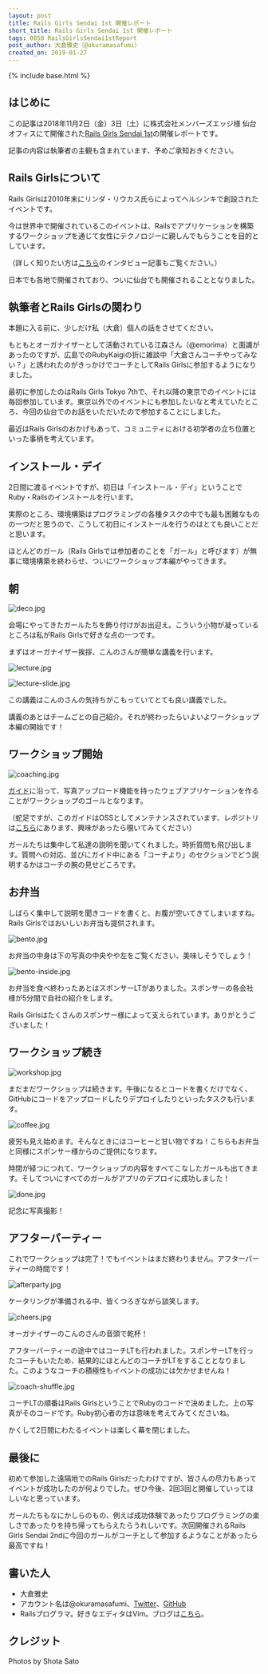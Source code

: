 ```yaml
---
layout: post
title: Rails Girls Sendai 1st 開催レポート
short_title: Rails Girls Sendai 1st 開催レポート
tags: 0058 RailsGirlsSendai1stReport
post_author: 大倉雅史（@okuramasafumi）
created_on: 2019-01-27
---
```

{% include base.html %}

## はじめに

この記事は2018年11月2日（金）3日（土）に株式会社メンバーズエッジ様 仙台オフィスにて開催された[Rails Girls Sendai 1st](http://railsgirls.com/sendai.html)の開催レポートです。

記事の内容は執筆者の主観も含まれています、予めご承知おきください。

## Rails Girlsについて

Rails Girlsは2010年末にリンダ・リウカス氏らによってヘルシンキで創設されたイベントです。

今は世界中で開催されているこのイベントは、Railsでアプリケーションを構築するワークショップを通じて女性にテクノロジーに親しんでもらうことを目的としています。

（詳しく知りたい方は[こちら](https://thebridge.jp/2015/03/linda-liukas-interview)のインタビュー記事もご覧ください。）

日本でも各地で開催されており、ついに仙台でも開催されることとなりました。

## 執筆者とRails Girlsの関わり

本題に入る前に、少しだけ私（大倉）個人の話をさせてください。

もともとオーガナイザーとして活動されている江森さん（@emorima）と面識があったのですが、広島でのRubyKaigiの折に雑談中「大倉さんコーチやってみない？」と誘われたのがきっかけでコーチとしてRails Girlsに参加するようになりました。

最初に参加したのはRails Girls Tokyo 7thで、それ以降の東京でのイベントには毎回参加しています。東京以外でのイベントにも参加したいなと考えていたところ、今回の仙台でのお話をいただいたので参加することにしました。

最近はRails Girlsのおかげもあって、コミュニティにおける初学者の立ち位置といった事柄を考えています。

## インストール・デイ

2日間に渡るイベントですが、初日は「インストール・デイ」ということでRuby・Railsのインストールを行います。

実際のところ、環境構築はプログラミングの各種タスクの中でも最も困難なものの一つだと思うので、こうして初日にインストールを行うのはとても良いことだと思います。

ほとんどのガール（Rails Girlsでは参加者のことを「ガール」と呼びます）が無事に環境構築を終わらせ、ついにワークショップ本編がやってきます。

## 朝

![deco.jpg]({{base}}{{site.baseurl}}/images/0059-RailsGirlsSendai1stReport/deco.jpg)

会場にやってきたガールたちを飾り付けがお出迎え。こういう小物が凝っているところは私がRails Girlsで好きな点の一つです。

まずはオーガナイザー挨拶、こんのさんが簡単な講義を行います。

![lecture.jpg]({{base}}{{site.baseurl}}/images/0059-RailsGirlsSendai1stReport/lecture.jpg)

![lecture-slide.jpg]({{base}}{{site.baseurl}}/images/0059-RailsGirlsSendai1stReport/lecture-slide.jpg)

この講義はこんのさんの気持ちがこもっていてとても良い講義でした。

講義のあとはチームごとの自己紹介。それが終わったらいよいよワークショップ本編の開始です！

## ワークショップ開始

![coaching.jpg]({{base}}{{site.baseurl}}/images/0059-RailsGirlsSendai1stReport/coaching.jpg)

[ガイド](http://railsgirls.jp/guide)に沿って、写真アップロード機能を持ったウェブアプリケーションを作ることがワークショップのゴールとなります。

（蛇足ですが、このガイドはOSSとしてメンテナンスされています、レポジトリは[こちら](https://github.com/railsgirls-jp/railsgirls-jp.github.io)にあります、興味があったら覗いてみてください）

ガールたちは集中して私達の説明を聞いてくれました。時折質問も飛び出します。質問への対応、並びにガイド中にある「コーチより」のセクションでどう説明するかはコーチの腕の見せどころです。

## お弁当

しばらく集中して説明を聞きコードを書くと、お腹が空いてきてしまいますね。Rails Girlsではおいしいお弁当も提供されます。

![bento.jpg]({{base}}{{site.baseurl}}/images/0059-RailsGirlsSendai1stReport/bento.jpg)

お弁当の中身は下の写真の中央やや左をご覧ください、美味しそうでしょう！

![bento-inside.jpg]({{base}}{{site.baseurl}}/images/0059-RailsGirlsSendai1stReport/bento-inside.jpg)

お弁当を食べ終わったあとはスポンサーLTがありました。スポンサーの各会社様が5分間で自社の紹介をします。

Rails Girlsはたくさんのスポンサー様によって支えられています。ありがとうございました！

## ワークショップ続き

![workshop.jpg]({{base}}{{site.baseurl}}/images/0059-RailsGirlsSendai1stReport/workshop.jpg)

まだまだワークショップは続きます。午後になるとコードを書くだけでなく、GitHubにコードをアップロードしたりデプロイしたりといったタスクも行います。

![coffee.jpg]({{base}}{{site.baseurl}}/images/0059-RailsGirlsSendai1stReport/coffee.jpg)

疲労も見え始めます。そんなときにはコーヒーと甘い物ですね！こちらもお弁当と同様にスポンサー様からのご提供になります。

時間が経つにつれて、ワークショップの内容をすべてこなしたガールも出てきます。そしてついにすべてのガールがアプリのデプロイに成功しました！

![done.jpg]({{base}}{{site.baseurl}}/images/0059-RailsGirlsSendai1stReport/done.jpg)

記念に写真撮影！

## アフターパーティー

これでワークショップは完了！でもイベントはまだ終わりません。アフターパーティーの時間です！

![afterparty.jpg]({{base}}{{site.baseurl}}/images/0059-RailsGirlsSendai1stReport/afterparty.jpg)

ケータリングが準備される中、皆くつろぎながら談笑します。

![cheers.jpg]({{base}}{{site.baseurl}}/images/0059-RailsGirlsSendai1stReport/cheers.jpg)

オーガナイザーのこんのさんの音頭で乾杯！

アフターパーティーの途中ではコーチLTも行われました。スポンサーLTを行ったコーチもいたため、結果的にほとんどのコーチがLTをすることとなりました。このようなコーチの積極性もイベントの成功には欠かせませんね！

![coach-shuffle.jpg]({{base}}{{site.baseurl}}/images/0059-RailsGirlsSendai1stReport/coach-shuffle.jpg)

コーチLTの順番はRails GirlsということでRubyのコードで決めました。上の写真がそのコードです。Ruby初心者の方は意味を考えてみてくださいね。

かくして2日間にわたるイベントは楽しく幕を閉じました。

## 最後に

初めて参加した遠隔地でのRails Girlsだったわけですが、皆さんの尽力もあってイベントが成功したのが何よりでした。ぜひ今後、2回3回と開催していってほしいなと思っています。

ガールたちもなにかしらのもの、例えば成功体験であったりプログラミングの楽しさであったりを持ち帰ってもらえたらうれしいです。次回開催されるRails Girls Sendai 2ndに今回のガールがコーチとして参加するようなことがあったら最高ですね！

## 書いた人

* 大倉雅史
* アカウント名は@okuramasafumi、[Twitter](https://twitter.com/okuramasafumi)、[GitHub](https://github.com/okuramasafumi)
* Railsプログラマ。好きなエディタはVim。ブログは[こちら](https://okuramasafumi.hatenablog.jp)。

## クレジット

Photos by Shota Sato
